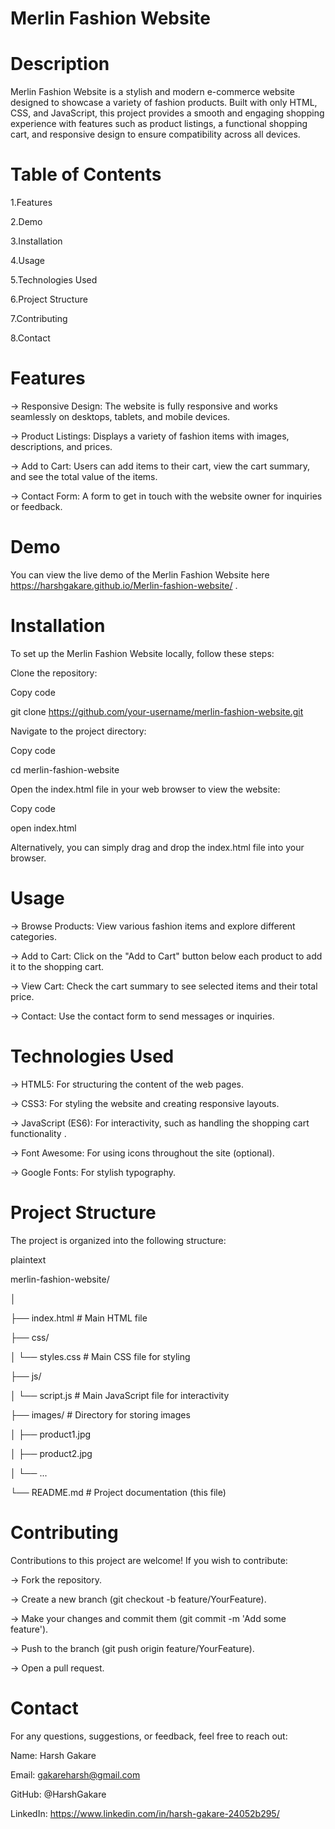 # Merlin Fashion Website

# Description
Merlin Fashion Website is a stylish and modern e-commerce website designed to showcase a variety of fashion products. Built with only HTML, CSS, and JavaScript, this project provides a smooth and engaging shopping experience with features such as product listings, a functional shopping cart, and responsive design to ensure compatibility across all devices.

# Table of Contents
1.Features

2.Demo

3.Installation

4.Usage

5.Technologies Used

6.Project Structure

7.Contributing

8.Contact

# Features

-> Responsive Design: The website is fully responsive and works seamlessly on desktops, tablets, and mobile devices.

-> Product Listings: Displays a variety of fashion items with images, descriptions, and prices.

-> Add to Cart: Users can add items to their cart, view the cart summary, and see the total value of the items.

-> Contact Form: A form to get in touch with the website owner for inquiries or feedback.

# Demo
You can view the live demo of the Merlin Fashion Website here https://harshgakare.github.io/Merlin-fashion-website/ .


# Installation
To set up the Merlin Fashion Website locally, follow these steps:

Clone the repository:

Copy code

git clone https://github.com/your-username/merlin-fashion-website.git

Navigate to the project directory:

Copy code

cd merlin-fashion-website

Open the index.html file in your web browser to view the website:

Copy code

open index.html

Alternatively, you can simply drag and drop the index.html file into your browser.


# Usage

-> Browse Products: View various fashion items and explore different categories.

-> Add to Cart: Click on the "Add to Cart" button below each product to add it to the shopping cart.

-> View Cart: Check the cart summary to see selected items and their total price.

-> Contact: Use the contact form to send messages or inquiries.

# Technologies Used

-> HTML5: For structuring the content of the web pages.

-> CSS3: For styling the website and creating responsive layouts.

-> JavaScript (ES6): For interactivity, such as handling the shopping cart functionality .

-> Font Awesome: For using icons throughout the site (optional).

-> Google Fonts: For stylish typography.

# Project Structure
The project is organized into the following structure:

plaintext

merlin-fashion-website/

│

├── index.html           # Main HTML file

├── css/

│   └── styles.css       # Main CSS file for styling

├── js/

│   └── script.js        # Main JavaScript file for interactivity

├── images/              # Directory for storing images

│   ├── product1.jpg

│   ├── product2.jpg

│   └── ...

└── README.md            # Project documentation (this file)

# Contributing
Contributions to this project are welcome! If you wish to contribute:

-> Fork the repository.

-> Create a new branch (git checkout -b feature/YourFeature).

-> Make your changes and commit them (git commit -m 'Add some feature').

-> Push to the branch (git push origin feature/YourFeature).

-> Open a pull request.


# Contact
For any questions, suggestions, or feedback, feel free to reach out:

Name: Harsh Gakare

Email: gakareharsh@gmail.com

GitHub: @HarshGakare

LinkedIn: https://www.linkedin.com/in/harsh-gakare-24052b295/
